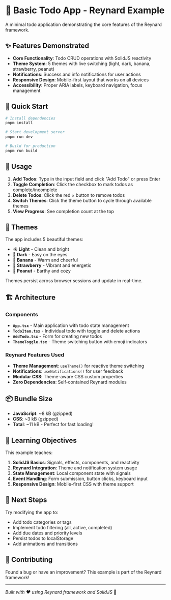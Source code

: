 # 🦊 Basic Todo App - Reynard Example

A minimal todo application demonstrating the core features of the Reynard framework.

## ✨ Features Demonstrated

- **Core Functionality**: Todo CRUD operations with SolidJS reactivity
- **Theme System**: 5 themes with live switching (light, dark, banana, strawberry, peanut)
- **Notifications**: Success and info notifications for user actions
- **Responsive Design**: Mobile-first layout that works on all devices
- **Accessibility**: Proper ARIA labels, keyboard navigation, focus management

## 🚀 Quick Start

```bash
# Install dependencies
pnpm install

# Start development server
pnpm run dev

# Build for production
pnpm run build
```

## 📱 Usage

1. **Add Todos**: Type in the input field and click "Add Todo" or press Enter
2. **Toggle Completion**: Click the checkbox to mark todos as complete/incomplete
3. **Delete Todos**: Click the red × button to remove todos
4. **Switch Themes**: Click the theme button to cycle through available themes
5. **View Progress**: See completion count at the top

## 🎨 Themes

The app includes 5 beautiful themes:

- **☀️ Light** - Clean and bright
- **🌙 Dark** - Easy on the eyes
- **🍌 Banana** - Warm and cheerful
- **🍓 Strawberry** - Vibrant and energetic
- **🥜 Peanut** - Earthy and cozy

Themes persist across browser sessions and update in real-time.

## 🏗️ Architecture

### Components

- **`App.tsx`** - Main application with todo state management
- **`TodoItem.tsx`** - Individual todo with toggle and delete actions
- **`AddTodo.tsx`** - Form for creating new todos
- **`ThemeToggle.tsx`** - Theme switching button with emoji indicators

### Reynard Features Used

- **Theme Management**: `useTheme()` for reactive theme switching
- **Notifications**: `useNotifications()` for user feedback
- **Modular CSS**: Theme-aware CSS custom properties
- **Zero Dependencies**: Self-contained Reynard modules

## 📦 Bundle Size

- **JavaScript**: ~8 kB (gzipped)
- **CSS**: ~3 kB (gzipped)
- **Total**: ~11 kB - Perfect for fast loading!

## 🎯 Learning Objectives

This example teaches:

1. **SolidJS Basics**: Signals, effects, components, and reactivity
2. **Reynard Integration**: Theme and notification system usage
3. **State Management**: Local component state with signals
4. **Event Handling**: Form submission, button clicks, keyboard input
5. **Responsive Design**: Mobile-first CSS with theme support

## 🔄 Next Steps

Try modifying the app to:

- Add todo categories or tags
- Implement todo filtering (all, active, completed)
- Add due dates and priority levels
- Persist todos to localStorage
- Add animations and transitions

## 🤝 Contributing

Found a bug or have an improvement? This example is part of the Reynard framework!

---

_Built with ❤️ using Reynard framework and SolidJS_ 🦊
